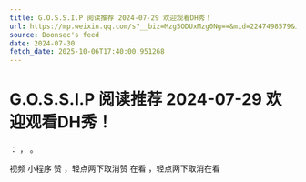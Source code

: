 ```yaml
---
title: G.O.S.S.I.P 阅读推荐 2024-07-29 欢迎观看DH秀！
url: https://mp.weixin.qq.com/s?__biz=Mzg5ODUxMzg0Ng==&mid=2247498579&idx=1&sn=ff9785a7de11db86e08420f655b9afd1
source: Doonsec's feed
date: 2024-07-30
fetch_date: 2025-10-06T17:40:00.951268
---
```


# G.O.S.S.I.P 阅读推荐 2024-07-29 欢迎观看DH秀！

：
，
。

视频
小程序
赞
，轻点两下取消赞
在看
，轻点两下取消在看